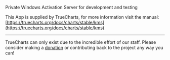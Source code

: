 Private Windows Activation Server for development and testing

This App is supplied by TrueCharts, for more information visit the manual: [https://truecharts.org/docs/charts/stable/kms](https://truecharts.org/docs/charts/stable/kms)

---

TrueCharts can only exist due to the incredible effort of our staff.
Please consider making a [donation](https://truecharts.org/docs/about/sponsor) or contributing back to the project any way you can!
